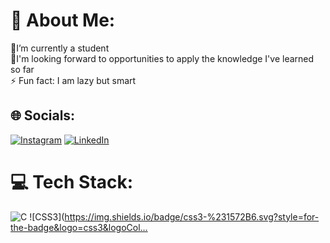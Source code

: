 # 💫 About Me:
🔭I’m currently a student<br>👯I'm looking forward to opportunities to apply the knowledge I've learned so far<br>⚡ Fun fact: I am lazy but smart


## 🌐 Socials:
[![Instagram](https://img.shields.io/badge/Instagram-%23E4405F.svg?logo=Instagram&logoColor=white)](https://www.instagram.com/rakesh_comrade_/?__pwa=1) [![LinkedIn](https://img.shields.io/badge/LinkedIn-%230077B5.svg?logo=linkedin&logoColor=white)](https://www.linkedin.com/in/rakesh-regala-13a8382b7?utm_source=share&utm_campaign=share_via&utm_content=profile&utm_medium=android_app)

# 💻 Tech Stack:
![C](https://img.shields.io/badge/c-%2300599C.svg?style=for-the-badge&logo=c&logoColor=white) ![CSS3](https://img.shields.io/badge/css3-%231572B6.svg?style=for-the-badge&logo=css3&logoCol…
